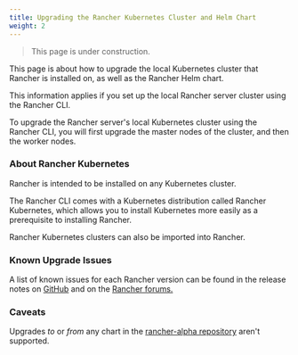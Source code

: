 ```yaml
---
title: Upgrading the Rancher Kubernetes Cluster and Helm Chart
weight: 2
---
```


> This page is under construction.

This page is about how to upgrade the local Kubernetes cluster that Rancher is installed on, as well as the Rancher Helm chart.

This information applies if you set up the local Rancher server cluster using the Rancher CLI.

To upgrade the Rancher server's local Kubernetes cluster using the Rancher CLI, you will first upgrade the master nodes of the cluster, and then the worker nodes.

### About Rancher Kubernetes

Rancher is intended to be installed on any Kubernetes cluster.

The Rancher CLI comes with a Kubernetes distribution called Rancher Kubernetes, which allows you to install Kubernetes more easily as a prerequisite to installing Rancher.

Rancher Kubernetes clusters can also be imported into Rancher.


### Known Upgrade Issues

A list of known issues for each Rancher version can be found in the release notes on [GitHub](https://github.com/rancher/rancher/releases) and on the [Rancher forums.](https://forums.rancher.com/c/announcements/12)

### Caveats
Upgrades _to_ or _from_ any chart in the [rancher-alpha repository]({{<baseurl>}}/rancher/v2.x/en/installation/options/server-tags/#helm-chart-repositories/) aren't supported.